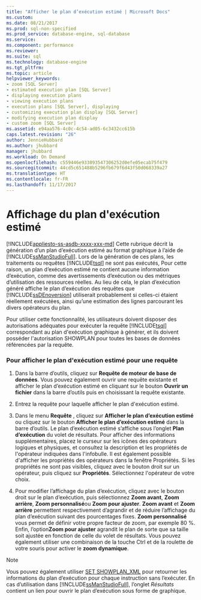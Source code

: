 ```yaml
---
title: "Afficher le plan d’exécution estimé | Microsoft Docs"
ms.custom: 
ms.date: 08/21/2017
ms.prod: sql-non-specified
ms.prod_service: database-engine, sql-database
ms.service: 
ms.component: performance
ms.reviewer: 
ms.suite: sql
ms.technology: database-engine
ms.tgt_pltfrm: 
ms.topic: article
helpviewer_keywords:
- zoom [SQL Server]
- estimated execution plan [SQL Server]
- displaying execution plans
- viewing execution plans
- execution plans [SQL Server], displaying
- customizing execution plan display [SQL Server]
- modifying execution plan display
- custom zoom [SQL Server]
ms.assetid: e94aa576-4c0c-4c54-ad05-6c3432cc615b
caps.latest.revision: "26"
author: JennieHubbard
ms.author: jhubbard
manager: jhubbard
ms.workload: On Demand
ms.openlocfilehash: c559446e933893547306252d0efe05ecab75f479
ms.sourcegitcommit: 44cd5c651488b5296fb679f6d43f50d068339a27
ms.translationtype: HT
ms.contentlocale: fr-FR
ms.lasthandoff: 11/17/2017
---
```

# <a name="display-the-estimated-execution-plan"></a>Affichage du plan d'exécution estimé
[!INCLUDE[appliesto-ss-asdb-xxxx-xxx-md](../../includes/appliesto-ss-asdb-xxxx-xxx-md.md)] Cette rubrique décrit la génération d’un plan d’exécution estimé au format graphique à l’aide de [!INCLUDE[ssManStudioFull](../../includes/ssmanstudiofull-md.md)]. Lors de la génération de ces plans, les traitements ou requêtes [!INCLUDE[tsql](../../includes/tsql-md.md)] ne sont pas exécutés, Pour cette raison, un plan d’exécution estimé ne contient aucune information d’exécution, comme des avertissements d’exécution ou des métriques d’utilisation des ressources réelles. Au lieu de cela, le plan d’exécution généré affiche le plan d’exécution des requêtes que [!INCLUDE[ssDEnoversion](../../includes/ssdenoversion-md.md)] utiliserait probablement si celles-ci étaient réellement exécutées, ainsi qu’une estimation des lignes parcourant les divers opérateurs du plan.  
  
 Pour utiliser cette fonctionnalité, les utilisateurs doivent disposer des autorisations adéquates pour exécuter la requête [!INCLUDE[tsql](../../includes/tsql-md.md)] correspondant au plan d'exécution graphique à générer, et ils doivent posséder l'autorisation SHOWPLAN pour toutes les bases de données référencées par la requête.  
  
### <a name="to-display-the-estimated-execution-plan-for-a-query"></a>Pour afficher le plan d'exécution estimé pour une requête  
  
1.  Dans la barre d’outils, cliquez sur **Requête de moteur de base de données**. Vous pouvez également ouvrir une requête existante et afficher le plan d’exécution estimé en cliquant sur le bouton **Ouvrir un fichier** dans la barre d’outils puis en choisissant la requête existante.  
  
2.  Entrez la requête pour laquelle afficher le plan d'exécution estimé.  
  
3.  Dans le menu **Requête** , cliquez sur **Afficher le plan d’exécution estimé** ou cliquez sur le bouton **Afficher le plan d’exécution estimé** dans la barre d’outils. Le plan d’exécution estimé s’affiche sous l’onglet **Plan d’exécution** du volet de résultats. Pour afficher des informations supplémentaires, placez le curseur sur les icônes des opérateurs logiques et physiques, et consultez la description et les propriétés de l'opérateur indiquées dans l'infobulle. Il est également possible d'afficher les propriétés des opérateurs dans la fenêtre Propriétés. Si les propriétés ne sont pas visibles, cliquez avec le bouton droit sur un opérateur, puis cliquez sur **Propriétés**. Sélectionnez l'opérateur de votre choix.  
  
4.  Pour modifier l’affichage du plan d’exécution, cliquez avec le bouton droit sur le plan d’exécution, puis sélectionnez **Zoom avant**, **Zoom arrière**, **Zoom personnalisé**ou **Zoom pour ajuster**. **Zoom avant** et **Zoom arrière** permettent respectivement d’agrandir et de réduire l’affichage du plan d’exécution suivant des pourcentages fixes. **Zoom personnalisé** vous permet de définir votre propre facteur de zoom, par exemple 80 %. Enfin, l’option**Zoom pour ajuster** agrandit le plan de sorte que sa taille soit ajustée en fonction de celle du volet de résultats. Vous pouvez également utiliser une combinaison de la touche Ctrl et de la roulette de votre souris pour activer le **zoom dynamique**.  
 
 > [!NOTE] 
 > Vous pouvez également utiliser [SET SHOWPLAN_XML](../../t-sql/statements/set-showplan-xml-transact-sql.md) pour retourner les informations du plan d’exécution pour chaque instruction sans l’exécuter. En cas d’utilisation dans [!INCLUDE[ssManStudioFull](../../includes/ssmanstudiofull-md.md)], l’onglet *Résultats* contient un lien pour ouvrir le plan d’exécution sous forme de graphique.   
